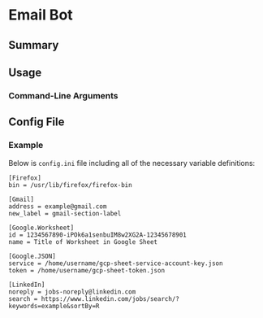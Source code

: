 # Email Bot

## Summary

## Usage

### Command-Line Arguments

## Config File

### Example

Below is `config.ini` file including all of the necessary variable definitions:

```
[Firefox]
bin = /usr/lib/firefox/firefox-bin

[Gmail]
address = example@gmail.com
new_label = gmail-section-label

[Google.Worksheet]
id = 1234567890-iPOk6a1senbuIM8w2XG2A-12345678901
name = Title of Worksheet in Google Sheet

[Google.JSON]
service = /home/username/gcp-sheet-service-account-key.json
token = /home/username/gcp-sheet-token.json

[LinkedIn]
noreply = jobs-noreply@linkedin.com
search = https://www.linkedin.com/jobs/search/?keywords=example&sortBy=R
```